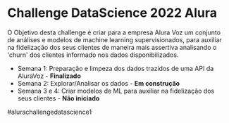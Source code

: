 # Challenge DataScience 2022 Alura

O Objetivo desta challenge é criar para a empresa Alura Voz um conjunto de análises e modelos de machine learning supervisionados, para auxiliar na fidelização dos seus clientes de maneira mais assertiva analisando o 'churn' dos clientes informado nos dados disponibilizados. 


- Semana 1: Preparação e limpeza dos dados trazidos de uma API da AluraVoz - **Finalizado**
- Semana 2: Explorar/Analisar os dados - **Em construção**
- Semana 3 e 4: Criar modelos de ML para auxiliar na fidelização dos seus clientes - **Não iniciado**

#alurachallengedatascience1
